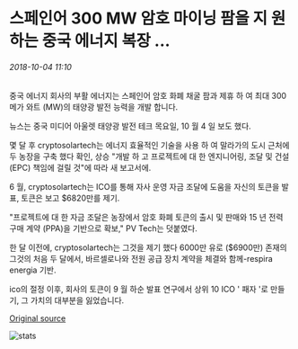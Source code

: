 # 스페인어 300 MW 암호 마이닝 팜을 지 원하는 중국 에너지 복장 ...

###### 2018-10-04 11:10

중국 에너지 회사의 부활 에너지는 스페인어 암호 화폐 채굴 팜과 제휴 하 여 최대 300 메가 와트 (MW)의 태양광 발전 능력을 개발 합니다.

뉴스는 중국 미디어 아울렛 태양광 발전 테크 목요일, 10 월 4 일 보도 했다.

몇 달 후 cryptosolartech는 에너지 효율적인 기술을 사용 하 여 말라가의 도시 근처에 두 농장을 구축 했다 확인, 상승 "개발 하 고 프로젝트에 대 한 엔지니어링, 조달 및 건설 (EPC) 책임에 걸릴 것"에 따라 새 보고서에.

6 월, cryptosolartech는 ICO를 통해 자사 운영 자금 조달에 도움을 자신의 토큰을 발표, 토큰은 보고 $6820만를 제기.

"프로젝트에 대 한 자금 조달은 농장에서 암호 화폐 토큰의 출시 및 판매와 15 년 전력 구매 계약 (PPA)을 기반으로 확보," PV Tech는 덧붙였다.

한 달 이전에, cryptosolartech는 그것을 제기 했다 6000만 유로 ($6900만) 존재의 그것의 처음 두 달에서, 바르셀로나와 전원 공급 장치 계약을 체결와 함께-respira energia 기반.

ico의 절정 이후, 회사의 토큰이 9 월 하순 발표 연구에서 상위 10 ICO ' 패자 '로 만들기, 그 가치의 대부분을 잃었습니다.

[Original source](https://cointelegraph.com/news/chinese-energy-outfit-to-support-spanish-300-mw-crypto-mining-farm)

![stats](https://c.statcounter.com/11760860/0/a89fa40b/1/ "stats")